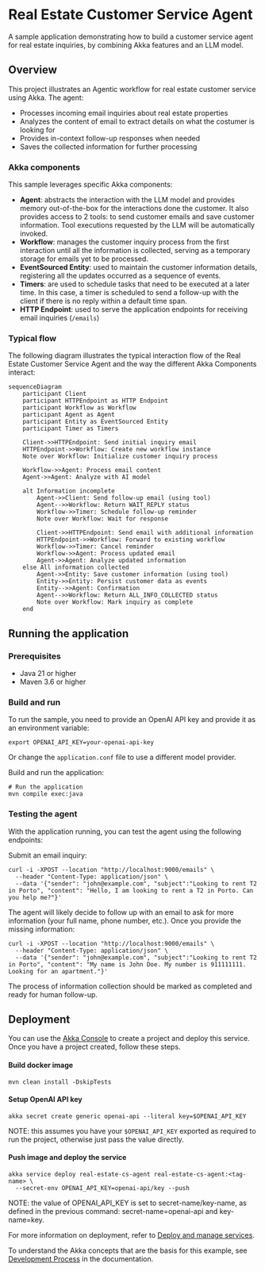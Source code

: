 # Real Estate Customer Service Agent

A sample application demonstrating how to build a customer service agent for real estate inquiries,
by combining Akka features and an LLM model.

## Overview

This project illustrates an Agentic workflow for real estate customer service using Akka. The agent:

- Processes incoming email inquiries about real estate properties
- Analyzes the content of email to extract details on what the costumer is looking for
- Provides in-context follow-up responses when needed
- Saves the collected information for further processing

### Akka components

This sample leverages specific Akka components:

- **Agent**: abstracts the interaction with the LLM model and provides memory out-of-the-box for the interactions done the customer. It also provides access to 2 tools: to send customer emails and save customer information. Tool executions requested by the LLM will be automatically invoked.
- **Workflow**: manages the customer inquiry process from the first interaction until all the information is collected, serving as a temporary storage for emails yet to be processed.
- **EventSourced Entity**: used to maintain the customer information details, registering all the updates occurred as a sequence of events.
- **Timers**: are used to schedule tasks that need to be executed at a later time. In this case, a timer is scheduled to send a follow-up with the client if there is no reply within a default time span. 
- **HTTP Endpoint**: used to serve the application endpoints for receiving email inquiries (`/emails`) 


### Typical flow

The following diagram illustrates the typical interaction flow of the Real Estate Customer Service Agent and the way the different Akka Components interact:

```mermaid
sequenceDiagram
    participant Client
    participant HTTPEndpoint as HTTP Endpoint
    participant Workflow as Workflow
    participant Agent as Agent
    participant Entity as EventSourced Entity
    participant Timer as Timers

    Client->>HTTPEndpoint: Send initial inquiry email
    HTTPEndpoint->>Workflow: Create new workflow instance
    Note over Workflow: Initialize customer inquiry process

    Workflow->>Agent: Process email content
    Agent->>Agent: Analyze with AI model

    alt Information incomplete
        Agent->>Client: Send follow-up email (using tool)
        Agent-->>Workflow: Return WAIT_REPLY status
        Workflow->>Timer: Schedule follow-up reminder
        Note over Workflow: Wait for response

        Client->>HTTPEndpoint: Send email with additional information
        HTTPEndpoint->>Workflow: Forward to existing workflow
        Workflow->>Timer: Cancel reminder
        Workflow->>Agent: Process updated email
        Agent->>Agent: Analyze updated information
    else All information collected
        Agent->>Entity: Save customer information (using tool)
        Entity->>Entity: Persist customer data as events
        Entity-->>Agent: Confirmation
        Agent-->>Workflow: Return ALL_INFO_COLLECTED status
        Note over Workflow: Mark inquiry as complete
    end
```



## Running the application

### Prerequisites
- Java 21 or higher
- Maven 3.6 or higher

### Build and run

To run the sample, you need to provide an OpenAI API key and provide it as an environment variable:
```shell
export OPENAI_API_KEY=your-openai-api-key
```

Or change the `application.conf` file to use a different model provider.

Build and run the application:
```shell
# Run the application
mvn compile exec:java
```

### Testing the agent

With the application running, you can test the agent using the following endpoints:

Submit an email inquiry:
```shell
curl -i -XPOST --location "http://localhost:9000/emails" \
  --header "Content-Type: application/json" \
  --data '{"sender": "john@example.com", "subject":"Looking to rent T2 in Porto", "content": "Hello, I am looking to rent a T2 in Porto. Can you help me?"}'
```

The agent will likely decide to follow up with an email to ask for more information (your full name, phone number, etc.). Once you provide the missing information:
```shell
curl -i -XPOST --location "http://localhost:9000/emails" \
  --header "Content-Type: application/json" \
  --data '{"sender": "john@example.com", "subject":"Looking to rent T2 in Porto", "content": "My name is John Doe. My number is 911111111. Looking for an apartment."}'
```

The process of information collection should be marked as completed and ready for human follow-up.


## Deployment

You can use the [Akka Console](https://console.akka.io) to create a project and deploy this service. Once you have a project created, follow these steps.

#### Build docker image 

```shell
mvn clean install -DskipTests
```

#### Setup OpenAI API key
```shell
akka secret create generic openai-api --literal key=$OPENAI_API_KEY
```

NOTE: this assumes you have your `$OPENAI_API_KEY` exported as required to run the project, otherwise just pass the value directly.

#### Push image and deploy the service

```shell
akka service deploy real-estate-cs-agent real-estate-cs-agent:<tag-name> \
  --secret-env OPENAI_API_KEY=openai-api/key --push
```

NOTE: the value of OPENAI_API_KEY is set to secret-name/key-name, as defined in the previous command: secret-name=openai-api and key-name=key.


For more information on deployment, refer to [Deploy and manage services](https://doc.akka.io/operations/services/deploy-service.html).

To understand the Akka concepts that are the basis for this example, see [Development Process](https://doc.akka.io/concepts/development-process.html) in the documentation.